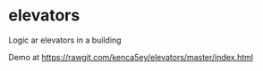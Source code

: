 # elevators

Logic ar elevators in a building

Demo at https://rawgit.com/kenca5ey/elevators/master/index.html


